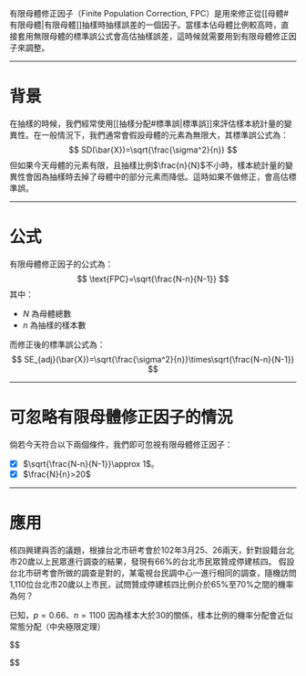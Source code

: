 有限母體修正因子（Finite Population Correction, FPC）是用來修正從[[母體#有限母體|有限母體]]抽樣時抽樣誤差的一個因子。當樣本佔母體比例較高時，直接套用無限母體的標準誤公式會高估抽樣誤差，這時候就需要用到有限母體修正因子來調整。
- - -
# 背景
在抽樣的時候，我們經常使用[[抽樣分配#標準誤|標準誤]]來評估樣本統計量的變異性。在一般情況下，我們通常會假設母體的元素為無限大，其標準誤公式為：
$$
SD(\bar{X})=\sqrt{\frac{\sigma^2}{n}}
$$
但如果今天母體的元素有限，且抽樣比例$\frac{n}{N}$不小時，樣本統計量的變異性會因為抽樣時去掉了母體中的部分元素而降低。這時如果不做修正，會高估標準誤。
- - -
# 公式
有限母體修正因子的公式為：
$$
\text{FPC}=\sqrt{\frac{N-n}{N-1}}
$$
其中：
- $N$ 為母體總數
- $n$ 為抽樣的樣本數

而修正後的標準誤公式為：
$$
SE_{adj}(\bar{X})=\sqrt{\frac{\sigma^2}{n}}\times\sqrt{\frac{N-n}{N-1}}
$$
- - -
# 可忽略有限母體修正因子的情況

倘若今天符合以下兩個條件，我們即可忽視有限母體修正因子：
- [x] $\sqrt{\frac{N-n}{N-1}}\approx 1$。
- [x] $\frac{N}{n}>20$
- - -
# 應用
核四興建與否的議題，根據台北市研考會於102年3月25、26兩天，針對設籍台北市20歲以上民眾進行調查的結果，發現有66%的台北市民眾贊成停建核四。
假設台北市研考會所做的調查是對的，某電視台民調中心一進行相同的調查，隨機訪問1,110位台北市20歲以上市民，試問贊成停建核四比例介於65%至70%之間的機率為何？

已知，$p=0.66、n=1100$
因為樣本大於30的關係，樣本比例的機率分配會近似常態分配（中央極限定理）

$$

$$